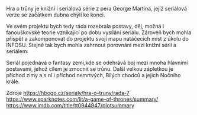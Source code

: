 
Hra o trůny je knižní i seriálová série z pera George Martina, jejíž seriálová verze se začátkem dubna chýlí ke konci. 

Ve svém projektu bych tedy ráda rozebrala postavy, děj, možná i fanouškovské teorie vznikající po dobu vysílání seriálu. Zároveň bych mohla přispět a zakomponovat do projektu svojí mapu natáčecích míst z úkolu do INFOSU. Stejně tak bych mohla zahrnout porovnání mezi knižní sérií a seriálem.

Seriál pojednává o fantasy zemi,kde se odehrává boj mezi mnoha hlavními postavami, jehož cílem je zmocnit se trůnu. Další velkou zápletkou je příchod zimy a s ní i příchod nemrtvých, Bílých chodců a jejich Nočního krále.

Zdroje
https://hbogo.cz/serialy/hra-o-truny/rada-7
https://www.sparknotes.com/lit/a-game-of-thrones/summary/
https://www.imdb.com/title/tt0944947/plotsummary

